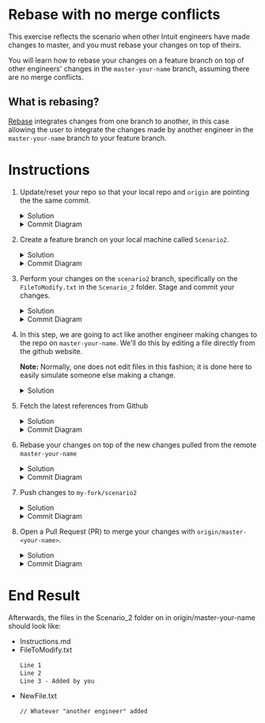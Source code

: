 # Rebase with no merge conflicts 

This exercise reflects the scenario when other Intuit engineers have made changes to master, and you must rebase your changes on top of theirs.

You will learn how to rebase your changes on a feature branch on top of other engineers' changes in the `master-your-name` branch, assuming there are no merge conflicts. 

## What is rebasing?
[Rebase](https://www.git-tower.com/learn/git/glossary/rebase) integrates changes from one branch to another, in this case allowing the user to integrate the changes made by another engineer in the `master-your-name` branch to your feature branch. 

# Instructions
1. Update/reset your repo so that your local repo and `origin` are pointing the the same commit.
    <details>
    <summary>Solution</summary>

    Check for any uncommitted changes with the command: 
    ```console
    $ git status
    ```
    Files with unstaged or uncommitted changes will appear here. If there are none, you can continue to the next step. If there are uncomitted files, perform steps in the [README --> Cleaning](https://github.intuit.com/Albertasaurus/git-practice/#Cleaning)
    </details>

    <details>
    <summary>Commit Diagram</summary>
    Use `git log` to verify that commit logs match the following commit diagram. If you forget how to do so, refer back to `scenario1`.

    Our local repo and `origin` both point to the existing content in the repo. Verify this is true using the commit logs in `git log` (and also at every step). 

    ```
    Our local repo:
    
    A---B master-your-name


    Remote my-fork:

    <nothing relevent to show>
    
    
    Remote origin:

    A---B master-your-name
    ```
    </details>
1. Create a feature branch on your local machine called `Scenario2`.
    <details>
    <summary>Solution</summary>
    
    ```console
    $ git checkout -b scenario2
    ```
    </details>

    <details>
    <summary>Commit Diagram</summary>

    ```
    Our local repo:
    
    A---B master-your-name, scenario2


    Remote my-fork:
    
    <nothing relevent to show>
    

    Remote origin:
    
    A---B master-your-name
    ```
    </details>
1. Perform your changes on the `scenario2` branch, specifically on the  `FileToModify.txt` in the `Scenario_2` folder. Stage and commit your changes. 
    <details>
    <summary>Solution</summary>
    
    1. Add a Line 3 to `FileToModify.txt`
        ```
        Line 1 
        Line 2
        Line 3 - Added by you 
        ```
    1. Stage and commit your changes 
        ```console
        $ git stage -A
        $ git commit -m "Added a new line"
        ```
    </details>

    <details>
    <summary>Commit Diagram</summary>

    ```
    Our local repo:
    
          D scenario2
         /
    A---B master-your-name
    

    Remote my-fork:
    
    <nothing relevent to show>
    

    Remote origin:
    
    A---B master-your-name
    ```
    </details>
1. In this step, we are going to act like another engineer making changes to the repo on `master-your-name`.  We'll do this by editing a file directly from the github website.  

    **Note:** Normally, one does not edit files in this fashion; it is done here to easily simulate someone else making a change.

    <details>
    <summary>Solution</summary>

    1. Navigate to [origin/scenario2](https://github.intuit.com/Albertasaurus/git-practice/tree/master/Scenario_2) 
    1. From the `branch` dropdown, choose `master-your-name`.
    1. Click the "Create new file" button 
    ![create new file](img/s2.4_newFile.png)
    1. Name your file `NewFile.txt` and add some text (doesn't matter what).
    ![create new file](img/s2.4_newFileName.png)
    1. Click "Commit changes"
    </details>

1. Fetch the latest references from Github
    <details>
    <summary>Solution</summary>

    Refresh your local repo's pointers with the command
    ```console
    $ git fetch origin
    ```
    [Git fetch](https://git-scm.com/docs/git-fetch) downloads references from the repository specified in the argument, in this case `origin`. It will "notify" your local machine of the changes that were made online on Github. 

    It is a good practice to run `git fetch` frequently, to ensure that we are always working with the latest code. 
    </details>

    <details>
    <summary>Commit Diagram</summary>
   
    The commit that contains the other engineer's changes will be represented in `C` in the following diagrams.
    
    **Note:** If `origin/master-your-name` does not appear in your `git log`, you can use the command `git log origin/master-your-name` to ensure it appears. 
    
    Alternatively, this may be visualized more easily in a Git GUI such as Tower or Sourcetree. Be sure to `fetch` your changes.
    ```
    Our local repo:
    
          D scenario2
         /
    A---B master-your-name
    

    Remote my-fork:
    
    <nothing relevent to show>
    

    Remote origin:

          C another-engineer
         /
    A---B master-your-name
    ```
    </details>
1. Rebase your changes on top of the new changes pulled from the remote `master-your-name`
    <details>
    <summary>Solution</summary>
    
    1. Update `master-your-name` with the latest changes from Git
        ```console
        $ git checkout master-your-name
        $ git pull origin master-your-name 
        $ git checkout scenario2
        ```
    1. Rebase your changes on top of the new changes made by another engineer in master-your-name
        ```console
        $ git rebase master-your-name
        ```
    </details>

    <details>
    <summary>Commit Diagram</summary>

    Observe that your commit, `D` now has a different commit number (check using `git log`). We will refer to the rebased commit as `D'`. Commit `D'` is stacked on top of `C`.
    ```
    Our local repo:

              D' scenario 2
             /
    A---B---C another engineer 
    

    Remote my-fork:
    
    <nothing relevent to show>
    

    Remote origin:
    
          C another-engineer
         /
    A---B master-your-name
    ```
    </details>
1. Push changes to `my-fork/scenario2`
    <details>
    <summary>Solution</summary>
    
    Push your changes to Github
    ```console
    $ git push -u my-fork scenario2 
    ```
    </details>

    <details>
    <summary>Commit Diagram</summary>

    ```
    Our local repo:

              D' scenario2
             /
    A---B---C another engineer 
    

    Remote my-fork:

              D' scenario2
             /
    A---B---C another engineer 
    

    Remote origin:
    
          C another-engineer
         /
    A---B master-your-name
    ```
    </details>
1. Open a Pull Request (PR) to merge your changes with `origin/master-<your-name>`. 
    <details>
    <summary>Solution</summary>

    1. Open a Pull Request on Githunb to merge changes from `my-fork/scenario2` to `origin/master-your-name`. 
    1. Check that your squashed commit(s) (`D''`) is on top of the other engineer's changes (`C`).
    </details>

    <details>
    <summary>Commit Diagram</summary>
    
    Notes: 
    * The commit diagram is illustrated below, but changes will not appear in your `git log` until you run `git fetch`.
    * For the same reason as above, our local `master-your-name` will remain at commit `D'` until the command 
    ```console
    $ git pull -u origin master-your-name
    ```
    is run. After it is run, your local repo will be at commit `D''`.

    ```
    our local repo:
    
    A---B---C---D' master-your-name


    Remote my-fork:
    
    A---B---C---D'' scenario2
    
    
    Remote origin:

    A---B---C---D'' master-your-name
    ```
    </details>
    
# End Result
Afterwards, the files in the Scenario_2 folder on in origin/master-your-name should look like:

* Instructions.md
* FileToModify.txt
    ```
    Line 1 
    Line 2
    Line 3 - Added by you 
    ```
* NewFile.txt
    ```
    // Whatever "another engineer" added
    ```
